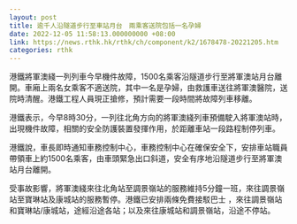 ```yaml
---
layout: post
title: 逾千人沿隧道步行至車站月台　兩乘客送院包括一名孕婦
date: 2022-12-05 11:58:13.000000000 +08:00
link: https://news.rthk.hk/rthk/ch/component/k2/1678478-20221205.htm
categories: rthk
---
```


港鐵將軍澳綫一列列車今早機件故障，1500名乘客沿隧道步行至將軍澳站月台離開。車廂上兩名女乘客不適送院，其中一名是孕婦，由救護車送往將軍澳醫院，送院時清醒。港鐵工程人員現正搶修，預計需要一段時間將故障列車移離。

港鐵表示，今早8時30分，一列往北角方向的將軍澳綫列車預備駛入將軍澳站時，出現機件故障，相關的安全防護裝置發揮作用，於距離車站一段路程制停列車。

港鐵說，車長即時通知車務控制中心，車務控制中心在確保安全下，安排車站職員帶領車上約1500名乘客，由車頭緊急出口斜道，安全有序地沿隧道步行至將軍澳站月台離開。

受事故影響，將軍澳綫來往北角站至調景嶺站的服務維持5分鐘一班，來往調景嶺站至寶琳站及康城站的服務暫停。港鐵已安排兩條免費接駁巴士 ，來往調景嶺站和寶琳站/康城站，途經沿途各站；以及來往康城站和調景嶺站，沿途不停站。
